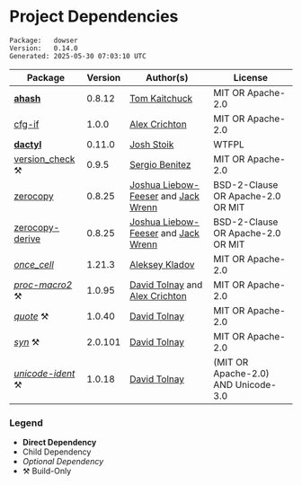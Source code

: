# Project Dependencies
    Package:   dowser
    Version:   0.14.0
    Generated: 2025-05-30 07:03:10 UTC

| Package | Version | Author(s) | License |
| ---- | ---- | ---- | ---- |
| [**ahash**](https://github.com/tkaitchuck/ahash) | 0.8.12 | [Tom Kaitchuck](mailto:tom.kaitchuck@gmail.com) | MIT OR Apache-2.0 |
| [cfg-if](https://github.com/alexcrichton/cfg-if) | 1.0.0 | [Alex Crichton](mailto:alex@alexcrichton.com) | MIT OR Apache-2.0 |
| [**dactyl**](https://github.com/Blobfolio/dactyl) | 0.11.0 | [Josh Stoik](mailto:josh@blobfolio.com) | WTFPL |
| [version_check](https://github.com/SergioBenitez/version_check) ⚒️ | 0.9.5 | [Sergio Benitez](mailto:sb@sergio.bz) | MIT OR Apache-2.0 |
| [zerocopy](https://github.com/google/zerocopy) | 0.8.25 | [Joshua Liebow-Feeser](mailto:joshlf@google.com) and [Jack Wrenn](mailto:jswrenn@amazon.com) | BSD-2-Clause OR Apache-2.0 OR MIT |
| [zerocopy-derive](https://github.com/google/zerocopy) | 0.8.25 | [Joshua Liebow-Feeser](mailto:joshlf@google.com) and [Jack Wrenn](mailto:jswrenn@amazon.com) | BSD-2-Clause OR Apache-2.0 OR MIT |
| [_once_cell_](https://github.com/matklad/once_cell) | 1.21.3 | [Aleksey Kladov](mailto:aleksey.kladov@gmail.com) | MIT OR Apache-2.0 |
| [_proc-macro2_](https://github.com/dtolnay/proc-macro2) ⚒️ | 1.0.95 | [David Tolnay](mailto:dtolnay@gmail.com) and [Alex Crichton](mailto:alex@alexcrichton.com) | MIT OR Apache-2.0 |
| [_quote_](https://github.com/dtolnay/quote) ⚒️ | 1.0.40 | [David Tolnay](mailto:dtolnay@gmail.com) | MIT OR Apache-2.0 |
| [_syn_](https://github.com/dtolnay/syn) ⚒️ | 2.0.101 | [David Tolnay](mailto:dtolnay@gmail.com) | MIT OR Apache-2.0 |
| [_unicode-ident_](https://github.com/dtolnay/unicode-ident) ⚒️ | 1.0.18 | [David Tolnay](mailto:dtolnay@gmail.com) | (MIT OR Apache-2.0) AND Unicode-3.0 |

### Legend

* **Direct Dependency**
* Child Dependency
* _Optional Dependency_
* ⚒️ Build-Only

